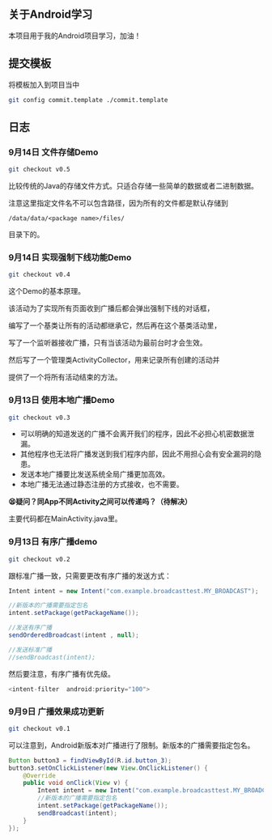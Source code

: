## 关于Android学习

本项目用于我的Android项目学习，加油！



## 提交模板

将模板加入到项目当中

```bash
git config commit.template ./commit.template
```



## 日志

### 9月14日 文件存储Demo

```bash
git checkout v0.5
```

比较传统的Java的存储文件方式。只适合存储一些简单的数据或者二进制数据。

注意这里指定文件名不可以包含路径，因为所有的文件都是默认存储到

```
/data/data/<package name>/files/
```

目录下的。



### 9月14日 实现强制下线功能Demo

```bash
git checkout v0.4
```

这个Demo的基本原理。

该活动为了实现所有页面收到广播后都会弹出强制下线的对话框，

编写了一个基类让所有的活动都继承它，然后再在这个基类活动里，

写了一个监听器接收广播，只有当该活动为最前台时才会生效。

然后写了一个管理类ActivityCollector，用来记录所有创建的活动并

提供了一个将所有活动结束的方法。



### 9月13日 使用本地广播Demo

```bash
git checkout v0.3
```

- 可以明确的知道发送的广播不会离开我们的程序，因此不必担心机密数据泄漏。
- 其他程序也无法将广播发送到我们程序内部，因此不用担心会有安全漏洞的隐患。
- 发送本地广播要比发送系统全局广播更加高效。
- 本地广播无法通过静态注册的方式接收，也不需要。

**😫疑问？同App不同Activity之间可以传递吗？（待解决）**

主要代码都在MainActivity.java里。



### 9月13日 有序广播demo

```bash
git checkout v0.2
```

跟标准广播一致，只需要更改有序广播的发送方式：

```java
Intent intent = new Intent("com.example.broadcasttest.MY_BROADCAST");

//新版本的广播需要指定包名
intent.setPackage(getPackageName());

//发送有序广播
sendOrderedBroadcast(intent , null);

//发送标准广播
//sendBroadcast(intent);
```



然后要注意，有序广播有优先级。

```java
<intent-filter  android:priority="100">
```



### 9月9日 广播效果成功更新

```bash
git checkout v0.1
```

可以注意到，Android新版本对广播进行了限制。新版本的广播需要指定包名。

```java
Button button3 = findViewById(R.id.button_3);
button3.setOnClickListener(new View.OnClickListener() {
    @Override
    public void onClick(View v) {
        Intent intent = new Intent("com.example.broadcasttest.MY_BROADCAST");
        //新版本的广播需要指定包名
        intent.setPackage(getPackageName());
        sendBroadcast(intent);
    }
});
```



